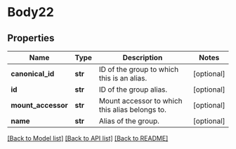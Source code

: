# Body22

## Properties
Name | Type | Description | Notes
------------ | ------------- | ------------- | -------------
**canonical_id** | **str** | ID of the group to which this is an alias. | [optional] 
**id** | **str** | ID of the group alias. | [optional] 
**mount_accessor** | **str** | Mount accessor to which this alias belongs to. | [optional] 
**name** | **str** | Alias of the group. | [optional] 

[[Back to Model list]](../README.md#documentation-for-models) [[Back to API list]](../README.md#documentation-for-api-endpoints) [[Back to README]](../README.md)

